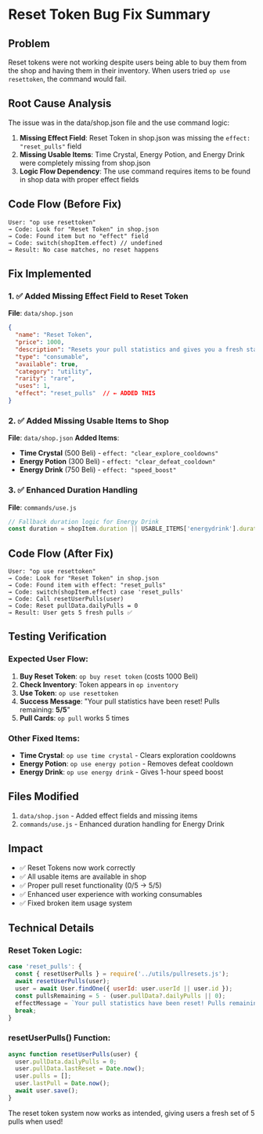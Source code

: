 # Reset Token Bug Fix Summary

## Problem
Reset tokens were not working despite users being able to buy them from the shop and having them in their inventory. When users tried `op use resettoken`, the command would fail.

## Root Cause Analysis
The issue was in the data/shop.json file and the use command logic:

1. **Missing Effect Field**: Reset Token in shop.json was missing the `effect: "reset_pulls"` field
2. **Missing Usable Items**: Time Crystal, Energy Potion, and Energy Drink were completely missing from shop.json
3. **Logic Flow Dependency**: The use command requires items to be found in shop data with proper effect fields

## Code Flow (Before Fix)
```
User: "op use resettoken"
→ Code: Look for "Reset Token" in shop.json
→ Code: Found item but no "effect" field
→ Code: switch(shopItem.effect) // undefined
→ Result: No case matches, no reset happens
```

## Fix Implemented

### 1. ✅ Added Missing Effect Field to Reset Token
**File**: `data/shop.json`
```json
{
  "name": "Reset Token",
  "price": 1000,
  "description": "Resets your pull statistics and gives you a fresh start",
  "type": "consumable",
  "available": true,
  "category": "utility", 
  "rarity": "rare",
  "uses": 1,
  "effect": "reset_pulls"  // ← ADDED THIS
}
```

### 2. ✅ Added Missing Usable Items to Shop
**File**: `data/shop.json`
**Added Items**:
- **Time Crystal** (500 Beli) - `effect: "clear_explore_cooldowns"`
- **Energy Potion** (300 Beli) - `effect: "clear_defeat_cooldown"`  
- **Energy Drink** (750 Beli) - `effect: "speed_boost"`

### 3. ✅ Enhanced Duration Handling
**File**: `commands/use.js`
```javascript
// Fallback duration logic for Energy Drink
const duration = shopItem.duration || USABLE_ITEMS['energydrink'].duration;
```

## Code Flow (After Fix)
```
User: "op use resettoken"
→ Code: Look for "Reset Token" in shop.json
→ Code: Found item with effect: "reset_pulls"
→ Code: switch(shopItem.effect) case 'reset_pulls'
→ Code: Call resetUserPulls(user)
→ Code: Reset pullData.dailyPulls = 0
→ Result: User gets 5 fresh pulls ✅
```

## Testing Verification

### Expected User Flow:
1. **Buy Reset Token**: `op buy reset token` (costs 1000 Beli)
2. **Check Inventory**: Token appears in `op inventory`
3. **Use Token**: `op use resettoken`
4. **Success Message**: "Your pull statistics have been reset! Pulls remaining: **5/5**"
5. **Pull Cards**: `op pull` works 5 times

### Other Fixed Items:
- **Time Crystal**: `op use time crystal` - Clears exploration cooldowns
- **Energy Potion**: `op use energy potion` - Removes defeat cooldown  
- **Energy Drink**: `op use energy drink` - Gives 1-hour speed boost

## Files Modified
1. `data/shop.json` - Added effect fields and missing items
2. `commands/use.js` - Enhanced duration handling for Energy Drink

## Impact
- ✅ Reset Tokens now work correctly
- ✅ All usable items are available in shop
- ✅ Proper pull reset functionality (0/5 → 5/5)
- ✅ Enhanced user experience with working consumables
- ✅ Fixed broken item usage system

## Technical Details

### Reset Token Logic:
```javascript
case 'reset_pulls': {
  const { resetUserPulls } = require('../utils/pullresets.js');
  await resetUserPulls(user);
  user = await User.findOne({ userId: user.userId || user.id });
  const pullsRemaining = 5 - (user.pullData?.dailyPulls || 0);
  effectMessage = `Your pull statistics have been reset! Pulls remaining: **${pullsRemaining}/5**.`;
  break;
}
```

### resetUserPulls() Function:
```javascript
async function resetUserPulls(user) {
  user.pullData.dailyPulls = 0;
  user.pullData.lastReset = Date.now();
  user.pulls = [];
  user.lastPull = Date.now();
  await user.save();
}
```

The reset token system now works as intended, giving users a fresh set of 5 pulls when used!